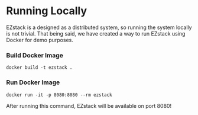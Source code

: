# Running Locally

EZstack is a designed as a distributed system, so running the system locally is not trivial. That being said, we have created a way to run EZstack using Docker for demo purposes.

### Build Docker Image

`docker build -t ezstack .`

### Run Docker Image

`docker run -it -p 8080:8080 --rm ezstack`

After running this command, EZstack will be available on port 8080!